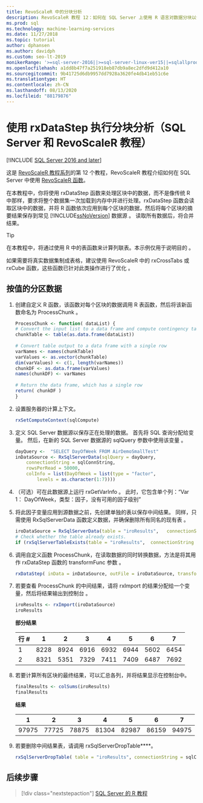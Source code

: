 ```yaml
---
title: RevoScaleR 中的分块分析
description: RevoScaleR 教程 12：如何在 SQL Server 上使用 R 语言对数据分块以供分布式分析。
ms.prod: sql
ms.technology: machine-learning-services
ms.date: 11/27/2018
ms.topic: tutorial
author: dphansen
ms.author: davidph
ms.custom: seo-lt-2019
monikerRange: '>=sql-server-2016||>=sql-server-linux-ver15||=sqlallproducts-allversions'
ms.openlocfilehash: a1dd8b47f7a251918eb87db9a8ec2dfd9d412a10
ms.sourcegitcommit: 9b41725d6db9957dd7928a3620fe4db41eb51c6e
ms.translationtype: HT
ms.contentlocale: zh-CN
ms.lasthandoff: 08/13/2020
ms.locfileid: "88179876"
---
```

# <a name="perform-chunking-analysis-using-rxdatastep-sql-server-and-revoscaler-tutorial"></a>使用 rxDataStep 执行分块分析（SQL Server 和 RevoScaleR 教程）
[!INCLUDE [SQL Server 2016 and later](../../includes/applies-to-version/sqlserver2016.md)]

这是 [RevoScaleR 教程系列](deepdive-data-science-deep-dive-using-the-revoscaler-packages.md)的第 12 个教程，RevoScaleR 教程介绍如何在 SQL Server 中使用 [RevoScaleR 函数](https://docs.microsoft.com/machine-learning-server/r-reference/revoscaler/revoscaler)。

在本教程中，你将使用 rxDataStep 函数来处理区块中的数据，而不是像传统 R 中那样，要求将整个数据集一次加载到内存中并进行处理。rxDataStep 函数会读取区块中的数据，并将 R 函数依次应用到每个区块的数据，然后将每个区块的摘要结果保存到常见 [!INCLUDE[ssNoVersion](../../includes/ssnoversion-md.md)] 数据源   。 读取所有数据后，将合并结果。

> [!TIP]
> 在本教程中，将通过使用 R 中的表函数来计算列联表。本示例仅用于说明目的  。 
> 
> 如果需要将真实数据集制成表格，建议使用 RevoScaleR 中的 rxCrossTabs 或 rxCube 函数，这些函数已针对此类操作进行了优化    。

## <a name="partition-data-by-values"></a>按值的分区数据

1. 创建自定义 R 函数，该函数对每个区块的数据调用 R 表函数，然后将该新函数命名为 ProcessChunk   。
  
    ```R
    ProcessChunk <- function( dataList) {
    # Convert the input list to a data frame and compute contingency table
    chunkTable <- table(as.data.frame(dataList))
  
    # Convert table output to a data frame with a single row
    varNames <- names(chunkTable)
    varValues <- as.vector(chunkTable)
    dim(varValues) <- c(1, length(varNames))
    chunkDF <- as.data.frame(varValues)
    names(chunkDF) <- varNames
  
    # Return the data frame, which has a single row
    return( chunkDF )
    }
    ```

2. 设置服务器的计算上下文。
  
    ```R
    rxSetComputeContext(sqlCompute)
    ```
  
3. 定义 SQL Server 数据源以保存正在处理的数据。 首先将 SQL 查询分配给变量。 然后，在新的 SQL Server 数据源的 sqlQuery 参数中使用该变量  。
  
    ```R
    dayQuery <-  "SELECT DayOfWeek FROM AirDemoSmallTest"
    inDataSource <- RxSqlServerData(sqlQuery = dayQuery,
        connectionString = sqlConnString,
        rowsPerRead = 50000,
        colInfo = list(DayOfWeek = list(type = "factor",
            levels = as.character(1:7))))
    ```

4. （可选）可在此数据源上运行 rxGetVarInfo  。 此时，它包含单个列：“Var 1：  DayOfWeek，类型：因子，没有可用的因子级别”
     
5. 将此因子变量应用到源数据之前，先创建单独的表以保存中间结果。 同样，只需使用 RxSqlServerData 函数定义数据，并确保删除所有同名的现有表  。
  
    ```R
    iroDataSource = RxSqlServerData(table = "iroResults",   connectionString = sqlConnString)
    # Check whether the table already exists.
    if (rxSqlServerTableExists(table = "iroResults",  connectionString = sqlConnString))  { rxSqlServerDropTable( table = "iroResults", connectionString = sqlConnString) }
    ```
  
7.  调用自定义函数 ProcessChunk，在读取数据的同时转换数据，方法是将其用作 rxDataStep 函数的 transformFunc 参数    。
  
    ```R
    rxDataStep( inData = inDataSource, outFile = iroDataSource, transformFunc = ProcessChunk, overwrite = TRUE)
    ```
  
8.  若要查看 ProcessChunk 的中间结果，请将 rxImport 的结果分配给一个变量，然后将结果输出到控制台   。
  
    ```R
    iroResults <- rxImport(iroDataSource)
    iroResults
    ```

    **部分结果**

    | 行 \# |    1  |   2   |  3   |  4   |  5  |   6   |  7 |
    | --- | ---  | --- | ---  |  ---  | ---  | ---  | --- |
    | 1 | 8228 | 8924 | 6916 | 6932 | 6944 | 5602 | 6454 |
    | 2  | 8321  | 5351 | 7329 | 7411 | 7409 | 6487 | 7692 |

9. 若要计算所有区块的最终结果，可以汇总各列，并将结果显示在控制台中。

    ```R
    finalResults <- colSums(iroResults)
    finalResults
    ```

    **结果**

    1  |   2  |   3  |   4  |   5  |   6  |   7
    ---  |   ---  |   ---  |   ---  |   ---  |   ---  |   ---
    97975 | 77725 | 78875 | 81304 | 82987 | 86159 | 94975 

10. 若要删除中间结果表，请调用 rxSqlServerDropTable****。
  
    ```R
    rxSqlServerDropTable( table = "iroResults", connectionString = sqlConnString)
    ```

## <a name="next-steps"></a>后续步骤

> [!div class="nextstepaction"]
> [SQL Server 的 R 教程](sql-server-r-tutorials.md)